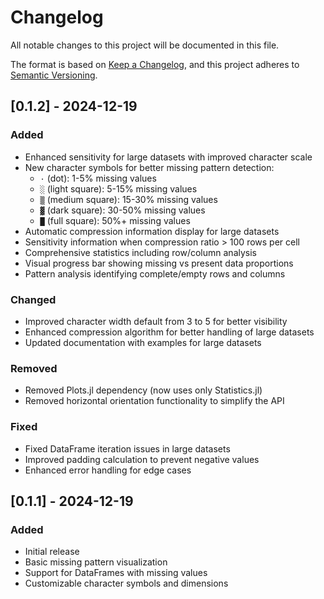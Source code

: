 # Changelog

All notable changes to this project will be documented in this file.

The format is based on [Keep a Changelog](https://keepachangelog.com/en/1.0.0/),
and this project adheres to [Semantic Versioning](https://semver.org/spec/v2.0.0.html).

## [0.1.2] - 2024-12-19

### Added
- Enhanced sensitivity for large datasets with improved character scale
- New character symbols for better missing pattern detection:
  - `·` (dot): 1-5% missing values
  - `░` (light square): 5-15% missing values
  - `▒` (medium square): 15-30% missing values
  - `▓` (dark square): 30-50% missing values
  - `█` (full square): 50%+ missing values
- Automatic compression information display for large datasets
- Sensitivity information when compression ratio > 100 rows per cell
- Comprehensive statistics including row/column analysis
- Visual progress bar showing missing vs present data proportions
- Pattern analysis identifying complete/empty rows and columns

### Changed
- Improved character width default from 3 to 5 for better visibility
- Enhanced compression algorithm for better handling of large datasets
- Updated documentation with examples for large datasets

### Removed
- Removed Plots.jl dependency (now uses only Statistics.jl)
- Removed horizontal orientation functionality to simplify the API

### Fixed
- Fixed DataFrame iteration issues in large datasets
- Improved padding calculation to prevent negative values
- Enhanced error handling for edge cases

## [0.1.1] - 2024-12-19

### Added
- Initial release
- Basic missing pattern visualization
- Support for DataFrames with missing values
- Customizable character symbols and dimensions 